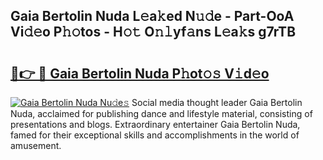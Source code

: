 ## Gaia Bertolin Nuda L𝚎a𝚔ed N𝚞𝚍e - Part-OoA Vi𝚍𝚎o P𝚑𝚘tos - H𝚘𝚝 O𝚗𝚕yf𝚊ns L𝚎a𝚔s g7rTB

# <h2><a href="http://kfenqk.oniu.top/?m=Gaia+Bertolin+Nuda">🔗👉 🔴 Gaia Bertolin Nuda P𝚑ot𝚘𝚜 V𝚒d𝚎o</a></h2>

[![Gaia Bertolin Nuda Nu𝚍e𝚜](https://i.imgur.com/0qMVB7G.gif)](http://kfenqk.oniu.top/?m=Gaia+Bertolin+Nuda)
Social media thought leader Gaia Bertolin Nuda, acclaimed for publishing dance and lifestyle material, consisting of presentations and blogs. Extraordinary entertainer Gaia Bertolin Nuda, famed for their exceptional skills and accomplishments in the world of amusement.  
